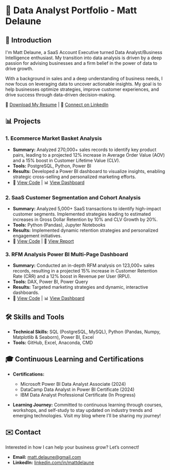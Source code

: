 # 💼 Data Analyst Portfolio - Matt Delaune

## 👋 Introduction

I'm Matt Delaune, a SaaS Account Executive turned Data Analyst/Business Intelligence enthusiast. My transition into data analysis is driven by a deep passion for advising businesses and a firm belief in the power of data to drive growth.

With a background in sales and a deep understanding of business needs, I now focus on leveraging data to uncover actionable insights. My goal is to help businesses optimize strategies, improve customer experiences, and drive success through data-driven decision-making.

📄 [Download My Resume](https://example.com/resume) | 💼 [Connect on LinkedIn](https://linkedin.com/in/mattdelaune)

## 📊 Projects

### 1. Ecommerce Market Basket Analysis
- **Summary:** Analyzed 270,000+ sales records to identify key product pairs, leading to a projected 12% increase in Average Order Value (AOV) and a 15% boost in Customer Lifetime Value (CLV).
- **Tools:** PostgreSQL, Python, Power BI
- **Results:** Developed a Power BI dashboard to visualize insights, enabling strategic cross-selling and personalized marketing efforts.
- 🔗 [View Code](https://github.com/mattdelaune/market-basket-analysis) | 📊 [View Dashboard](https://example.com/dashboard)

### 2. SaaS Customer Segmentation and Cohort Analysis
- **Summary:** Analyzed 5,000+ SaaS transactions to identify high-impact customer segments. Implemented strategies leading to estimated increases in Gross Dollar Retention by 10% and CLV Growth by 20%.
- **Tools:** Python (Pandas), Jupyter Notebooks
- **Results:** Implemented dynamic retention strategies and personalized engagement initiatives.
- 🔗 [View Code](https://github.com/mattdelaune/saas-cohort-analysis) | 📑 [View Report](https://example.com/report)

### 3. RFM Analysis Power BI Multi-Page Dashboard
- **Summary:** Conducted an in-depth RFM analysis on 123,000+ sales records, resulting in a projected 15% increase in Customer Retention Rate (CRR) and a 12% boost in Revenue per User (RPU).
- **Tools:** DAX, Power BI, Power Query
- **Results:** Targeted marketing strategies and dynamic, interactive dashboards.
- 🔗 [View Code](https://github.com/mattdelaune/rfm-analysis) | 📊 [View Dashboard](https://example.com/dashboard)

## 🛠️ Skills and Tools

- **Technical Skills:** SQL (PostgreSQL, MySQL), Python (Pandas, Numpy, Matplotlib & Seaborn), Power BI, Excel
- **Tools:** GitHub, Excel, Anaconda, CMD

## 🎓 Continuous Learning and Certifications

- **Certifications:**
  - Microsoft Power BI Data Analyst Associate (2024)
  - DataCamp Data Analyst in Power BI Certificate (2024)
  - IBM Data Analyst Professional Certificate (In Progress)

- **Learning Journey:** Committed to continuous learning through courses, workshops, and self-study to stay updated on industry trends and emerging technologies. Visit my blog where I'll be sharing my journey!

## ✉️ Contact

Interested in how I can help your business grow? Let’s connect!

- **Email:** [matt.delaune@gmail.com](mailto:matt.delaune@gmail.com)
- **LinkedIn:** [linkedin.com/in/mattdelaune](https://linkedin.com/in/mattdelaune)
